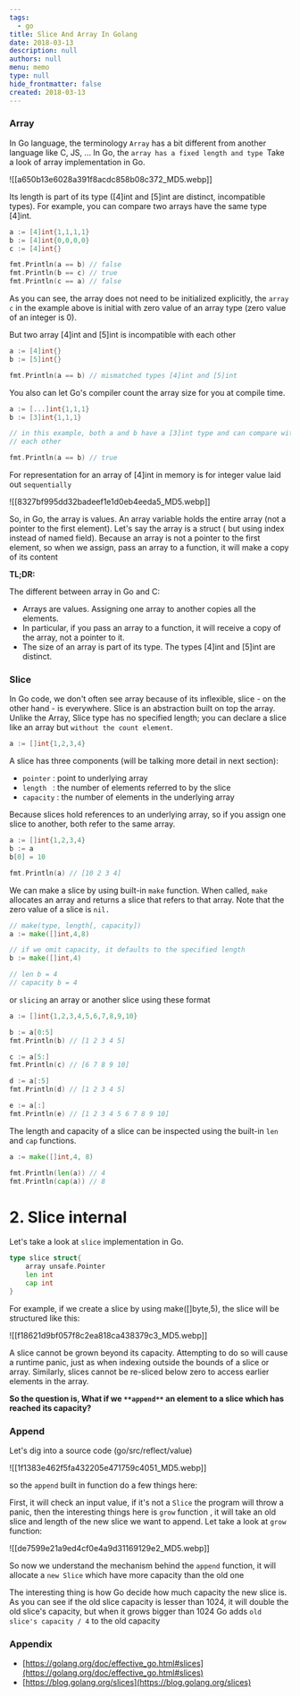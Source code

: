 ```yaml
---
tags: 
  - go
title: Slice And Array In Golang
date: 2018-03-13
description: null
authors: null
menu: memo
type: null
hide_frontmatter: false
created: 2018-03-13
---
```


### Array
In Go language, the terminology `Array` has a bit different from another language like C, JS, ... In Go, the `array has a fixed length and type `Take a look of array implementation in Go.

![[a650b13e6028a391f8acdc858b08c372_MD5.webp]]

Its length is part of its type ([4]int and [5]int are distinct, incompatible types). For example, you can compare two arrays have the same type [4]int.

```go
a := [4]int{1,1,1,1}
b := [4]int{0,0,0,0}
c := [4]int{}

fmt.Println(a == b) // false
fmt.Println(b == c) // true
fmt.Println(c == a) // false
```

As you can see, the array does not need to be initialized explicitly, the `array c` in the example above is initial with zero value of an array type (zero value of an integer is 0).

But two array [4]int and [5]int is incompatible with each other

```go
a := [4]int{}
b := [5]int{}

fmt.Println(a == b) // mismatched types [4]int and [5]int
```

You also can let Go's compiler count the array size for you at compile time.

```go
a := [...]int{1,1,1}
b := [3]int{1,1,1}

// in this example, both a and b have a [3]int type and can compare with
// each other

fmt.Println(a == b) // true
```

For representation for an array of [4]int in memory is for integer value laid out `sequentially`

![[8327bf995dd32badeef1e1d0eb4eeda5_MD5.webp]]

So, in Go, the array is values. An array variable holds the entire array (not a pointer to the first element). Let's say the array is a struct ( but using index instead of named field). Because an array is not a pointer to the first element, so when we assign, pass an array to a function, it will make a copy of its content

**TL;DR:**

The different between array in Go and C:

* Arrays are values. Assigning one array to another copies all the elements.
* In particular, if you pass an array to a function, it will receive a copy of the array, not a pointer to it.
* The size of an array is part of its type. The types [4]int and [5]int are distinct.

### Slice
In Go code, we don't often see array because of its inflexible, slice - on the other hand - is everywhere. Slice is an abstraction built on top the array. Unlike the Array, Slice type has no specified length; you can declare a slice like an array but `without the count element`.

```go
a := []int{1,2,3,4}
```

A slice has three components (will be talking more detail in next section):

* `pointer` : point to underlying array
* `length ` : the number of elements referred to by the slice
* `capacity` : the number of elements in the underlying array

Because slices hold references to an underlying array, so if you assign one slice to another, both refer to the same array.

```go
a := []int{1,2,3,4}
b := a
b[0] = 10

fmt.Println(a) // [10 2 3 4]
```

We can make a slice by using built-in `make` function. When called, `make` allocates an array and returns a slice that refers to that array. Note that the zero value of a slice is `nil.`

```go
// make(type, length[, capacity])
a := make([]int,4,8)

// if we omit capacity, it defaults to the specified length
b := make([]int,4)

// len b = 4
// capacity b = 4
```

or `slicing` an array or another slice using these format

```go
a := []int{1,2,3,4,5,6,7,8,9,10}

b := a[0:5]
fmt.Println(b) // [1 2 3 4 5]

c := a[5:]
fmt.Println(c) // [6 7 8 9 10]

d := a[:5]
fmt.Println(d) // [1 2 3 4 5]

e := a[:]
fmt.Println(e) // [1 2 3 4 5 6 7 8 9 10]
```

The length and capacity of a slice can be inspected using the built-in `len` and `cap` functions.

```go
a := make([]int,4, 8)

fmt.Println(len(a)) // 4
fmt.Println(cap(a)) // 8
```

# 2. Slice internal
Let's take a look at `slice` implementation in Go.

```go
type slice struct{
	array unsafe.Pointer
	len int
	cap int
}
```

For example, if we create a slice by using make([]byte,5), the slice will be structured like this: 

![[f18621d9bf057f8c2ea818ca438379c3_MD5.webp]]

A slice cannot be grown beyond its capacity. Attempting to do so will cause a runtime panic, just as when indexing outside the bounds of a slice or array. Similarly, slices cannot be re-sliced below zero to access earlier elements in the array.

**So the question is, What if we **`**append**`** an element to a slice which has reached its capacity?**

### Append
Let's dig into a source code (go/src/reflect/value)

![[1f1383e462f5fa432205e471759c4051_MD5.webp]]

so the `append` built in function do a few things here:

First, it will check an input value, if it's not a `Slice` the program will throw a panic, then the interesting things here is `grow` function , it will take an old slice and length of the new slice we want to append. Let take a look at `grow` function:

![[de7599e21a9ed4cf0e4a9d31169129e2_MD5.webp]]

So now we understand the mechanism behind the `append` function, it will allocate a `new Slice` which have more capacity than the old one

The interesting thing is how Go decide how much capacity the new slice is. As you can see if the old slice capacity is lesser than 1024, it will double the old slice's capacity, but when it grows bigger than 1024 Go adds `old slice's capacity / 4` to the old capacity

### Appendix
* [https://golang.org/doc/effective_go.html#slices](https://golang.org/doc/effective_go.html#slices)
* [https://blog.golang.org/slices](https://blog.golang.org/slices)